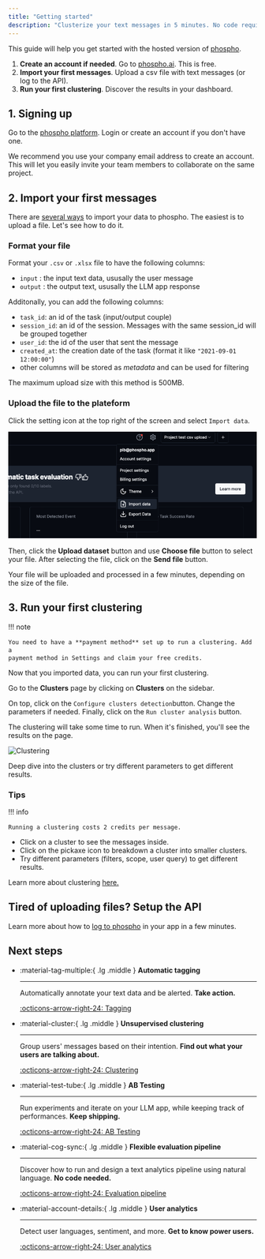 ```yaml
---
title: "Getting started"
description: "Clusterize your text messages in 5 minutes. No code required."
---
```


This guide will help you get started with the hosted version of [phospho](https://platform.phospho.ai).

1. **Create an account if needed**. Go to [phospho.ai](https://platform.phospho.ai). This is free.
2. **Import your first messages**. Upload a csv file with text messages (or log to the API).
3. **Run your first clustering**. Discover the results in your dashboard.

## 1. Signing up

Go to the [phospho platform](https://platform.phospho.ai/). Login or create an account if you don't have one.

We recommend you use your company email address to create an account. This will let you easily invite your team members to collaborate on the same project.

## 2. Import your first messages

There are [several ways](./import-data/import-file.mdx) to import your data to phospho. The easiest is to upload a file. Let's see how to do it.

### Format your file

Format your `.csv` or `.xlsx` file to have the following columns:

- `input` : the input text data, ususally the user message
- `output` : the output text, ususally the LLM app response

Additonally, you can add the following columns:

- `task_id`: an id of the task (input/output couple)
- `session_id`: an id of the session. Messages with the same session_id will be grouped together
- `user_id`: the id of the user that sent the message
- `created_at`: the creation date of the task (format it like `"2021-09-01 12:00:00"`)
- other columns will be stored as _metadata_ and can be used for filtering

The maximum upload size with this method is 500MB.

### Upload the file to the plateform

Click the setting icon at the top right of the screen and select `Import data`.

![Import data](./images/import/import_data.png)


Then, click the **Upload dataset** button and use **Choose file** button to select your file. After selecting the file, click on the **Send file** button.

Your file will be uploaded and processed in a few minutes, depending on the size of the file.

## 3. Run your first clustering

!!! note

    You need to have a **payment method** set up to run a clustering. Add a
    payment method in Settings and claim your free credits.


Now that you imported data, you can run your first clustering.

Go to the **Clusters** page by clicking on **Clusters** on the sidebar.

On top, click on the `Configure clusters detection`button. Change the parameters if needed. Finally, click on the `Run cluster analysis` button.

The clustering will take some time to run. When it's finished, you'll see the results on the page.

![Clustering](./images/clustering-demo.gif)

Deep dive into the clusters or try different parameters to get different results.

### Tips

!!! info

    Running a clustering costs 2 credits per message.

- Click on a cluster to see the messages inside.
- Click on the pickaxe icon to breakdown a cluster into smaller clusters.
- Try different parameters (filters, scope, user query) to get different results.

Learn more about clustering [here.](/analytics/clustering)

## Tired of uploading files? Setup the API

Learn more about how to [log to phospho](/import-data/api-integration) in your app in a few minutes.

## Next steps

<div class="grid cards" markdown>

-   :material-tag-multiple:{ .lg .middle } __Automatic tagging__

    ---

    Automatically annotate your text data and be alerted. **Take action.**

    [:octicons-arrow-right-24: Tagging](/analytics/tagging)

-   :material-cluster:{ .lg .middle } __Unsupervised clustering__

    ---

    Group users' messages based on their intention. **Find out what your users are talking about.**

    [:octicons-arrow-right-24: Clustering](/analytics/clustering)

-   :material-test-tube:{ .lg .middle } __AB Testing__

    ---

    Run experiments and iterate on your LLM app, while keeping track of performances. **Keep shipping.**

    [:octicons-arrow-right-24: AB Testing](/analytics/ab-testing)

-   :material-cog-sync:{ .lg .middle } __Flexible evaluation pipeline__

    ---

    Discover how to run and design a text analytics pipeline using natural language. **No code needed.**

    [:octicons-arrow-right-24: Evaluation pipeline](/analytics/events)

-   :material-account-details:{ .lg .middle } __User analytics__

    ---

    Detect user languages, sentiment, and more. **Get to know power users.**

    [:octicons-arrow-right-24: User analytics](/analytics/language)

</div>

